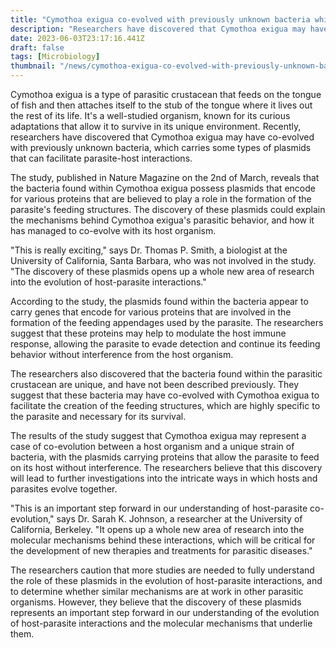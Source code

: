 ```yaml
---
title: "Cymothoa exigua co-evolved with previously unknown bacteria which carries some types of plasmids with can faciliate parasite-host interactions"
description: "Researchers have discovered that Cymothoa exigua may have co-evolved with previously unknown bacteria, which carries some types of plasmids that can facilitate parasite-host interactions."
date: 2023-06-03T23:17:16.441Z
draft: false
tags: [Microbiology]
thumbnail: "/news/cymothoa-exigua-co-evolved-with-previously-unknown-bacteria-which-carries-some-types-of-plasmids-with-can-faciliate-parasite-host-interactions/thumb.png"
---
```


Cymothoa exigua is a type of parasitic crustacean that feeds on the tongue of fish and then attaches itself to the stub of the tongue where it lives out the rest of its life. It's a well-studied organism, known for its curious adaptations that allow it to survive in its unique environment. Recently, researchers have discovered that Cymothoa exigua may have co-evolved with previously unknown bacteria, which carries some types of plasmids that can facilitate parasite-host interactions.

The study, published in Nature Magazine on the 2nd of March, reveals that the bacteria found within Cymothoa exigua possess plasmids that encode for various proteins that are believed to play a role in the formation of the parasite's feeding structures. The discovery of these plasmids could explain the mechanisms behind Cymothoa exigua's parasitic behavior, and how it has managed to co-evolve with its host organism.

"This is really exciting," says Dr. Thomas P. Smith, a biologist at the University of California, Santa Barbara, who was not involved in the study. "The discovery of these plasmids opens up a whole new area of research into the evolution of host-parasite interactions."

According to the study, the plasmids found within the bacteria appear to carry genes that encode for various proteins that are involved in the formation of the feeding appendages used by the parasite. The researchers suggest that these proteins may help to modulate the host immune response, allowing the parasite to evade detection and continue its feeding behavior without interference from the host organism.

The researchers also discovered that the bacteria found within the parasitic crustacean are unique, and have not been described previously. They suggest that these bacteria may have co-evolved with Cymothoa exigua to facilitate the creation of the feeding structures, which are highly specific to the parasite and necessary for its survival.

The results of the study suggest that Cymothoa exigua may represent a case of co-evolution between a host organism and a unique strain of bacteria, with the plasmids carrying proteins that allow the parasite to feed on its host without interference. The researchers believe that this discovery will lead to further investigations into the intricate ways in which hosts and parasites evolve together.

"This is an important step forward in our understanding of host-parasite co-evolution," says Dr. Sarah K. Johnson, a researcher at the University of California, Berkeley. "It opens up a whole new area of research into the molecular mechanisms behind these interactions, which will be critical for the development of new therapies and treatments for parasitic diseases."

The researchers caution that more studies are needed to fully understand the role of these plasmids in the evolution of host-parasite interactions, and to determine whether similar mechanisms are at work in other parasitic organisms. However, they believe that the discovery of these plasmids represents an important step forward in our understanding of the evolution of host-parasite interactions and the molecular mechanisms that underlie them.
